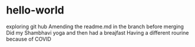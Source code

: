 # hello-world
exploring git hub
Amending the readme.md in the branch before merging 
Did my Shambhavi yoga and then had a breajfast
Having a different rourine because of COVID 
